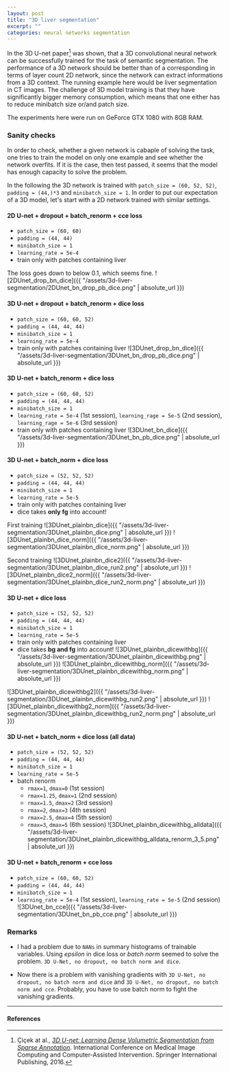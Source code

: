 ```yaml
---
layout: post
title: "3D liver segmentation"
excerpt: ""
categories: neural networks segmentation
---
```


In the 3D U-net paper[^1] was shown, that a 3D convolutional neural network can be successfully trained for the task of semantic segmentation. The performance of a 3D network should be better than of a corresponding in terms of layer count 2D network, since the network can extract informations from a 3D context. The running example here would be liver segmentation in CT images. The challenge of 3D model training is that they have significantly bigger memory consumption, which means that one either has to reduce minibatch size or/and patch size.

The experiments here were run on GeForce GTX 1080 with 8GB RAM.

### Sanity checks
In order to check, whether a given network is cabaple of solving the task, one tries to train the model on only one example and see whether the network overfits. If it is the case, then test passed, it seems that the model has enough capacity to solve the problem.

In the following the 3D network is trained with `patch_size = (60, 52, 52)`, `padding = (44,)*3` and `minibatch_size = 1`. In order to put our expectation of a 3D model, let's start with a 2D network trained with similar settings.

#### 2D U-net + dropout + batch_renorm + cce loss
- `patch_size = (60, 60)`
- `padding = (44, 44)`
- `minibatch_size = 1`
- `learning_rate = 5e-4`
- train only with patches containing liver

The loss goes down to below 0.1, which seems fine.
![2DUnet_drop_bn_dice]({{ "/assets/3d-liver-segmentation/2DUnet_bn_drop_pb_dice.png" | absolute_url }})

#### 3D U-net + dropout + batch_renorm + dice loss
- `patch_size = (60, 60, 52)`
- `padding = (44, 44, 44)`
- `minibatch_size = 1`
- `learning_rate = 5e-4`
- train only with patches containing liver
![3DUnet_drop_bn_dice]({{ "/assets/3d-liver-segmentation/3DUnet_bn_drop_pb_dice.png" | absolute_url }})

#### 3D U-net + batch_renorm + dice loss
- `patch_size = (60, 60, 52)`
- `padding = (44, 44, 44)`
- `minibatch_size = 1`
- `learning_rate = 5e-4` (1st session), `learning_rage = 5e-5` (2nd session), `learning_rage = 5e-6` (3rd session)
- train only with patches containing liver
![3DUnet_bn_dice]({{ "/assets/3d-liver-segmentation/3DUnet_bn_pb_dice.png" | absolute_url }})

#### 3D U-net + batch_norm + dice loss
- `patch_size = (52, 52, 52)`
- `padding = (44, 44, 44)`
- `minibatch_size = 1`
- `learning_rate = 5e-5`
- train only with patches containing liver
- dice takes **only fg** into account!

First training
![3DUnet_plainbn_dice]({{ "/assets/3d-liver-segmentation/3DUnet_plainbn_dice.png" | absolute_url }})
![3DUnet_plainbn_dice_norm]({{ "/assets/3d-liver-segmentation/3DUnet_plainbn_dice_norm.png" | absolute_url }})

Second training
![3DUnet_plainbn_dice2]({{ "/assets/3d-liver-segmentation/3DUnet_plainbn_dice_run2.png" | absolute_url }})
![3DUnet_plainbn_dice2_norm]({{ "/assets/3d-liver-segmentation/3DUnet_plainbn_dice_run2_norm.png" | absolute_url }})

#### 3D U-net + dice loss
- `patch_size = (52, 52, 52)`
- `padding = (44, 44, 44)`
- `minibatch_size = 1`
- `learning_rate = 5e-5`
- train only with patches containing liver
- dice takes **bg and fg** into account!
![3DUnet_plainbn_dicewithbg]({{ "/assets/3d-liver-segmentation/3DUnet_plainbn_dicewithbg.png" | absolute_url }})
![3DUnet_plainbn_dicewithbg_norm]({{ "/assets/3d-liver-segmentation/3DUnet_plainbn_dicewithbg_norm.png" | absolute_url }})

![3DUnet_plainbn_dicewithbg2]({{ "/assets/3d-liver-segmentation/3DUnet_plainbn_dicewithbg_run2.png" | absolute_url }})
![3DUnet_plainbn_dicewithbg2_norm]({{ "/assets/3d-liver-segmentation/3DUnet_plainbn_dicewithbg_run2_norm.png" | absolute_url }})

#### 3D U-net + batch_norm + dice loss (all data)
- `patch_size = (52, 52, 52)`
- `padding = (44, 44, 44)`
- `minibatch_size = 1`
- `learning_rate = 5e-5`
- batch renorm
  - `rmax=1`, `dmax=0` (1st session)
  - `rmax=1.25`, `dmax=1` (2nd session)
  - `rmax=1.5`, `dmax=2` (3rd session)
  - `rmax=2`, `dmax=3` (4th session)
  - `rmax=2.5`, `dmax=4` (5th session)
  - `rmax=3`, `dmax=5` (6th session)
![3DUnet_plainbn_dicewithbg_alldata]({{ "/assets/3d-liver-segmentation/3DUnet_plainbn_dicewithbg_alldata_renorm_3_5.png" | absolute_url }})

#### 3D U-net + batch_renorm + cce loss
- `patch_size = (60, 60, 52)`
- `padding = (44, 44, 44)`
- `minibatch_size = 1`
- `learning_rate = 5e-4` (1st session), `learning_rate = 5e-5` (2nd session)
![3DUnet_bn_cce]({{ "/assets/3d-liver-segmentation/3DUnet_bn_pb_cce.png" | absolute_url }})

### Remarks
- I had a problem due to `NANs` in summary histograms of trainable variables. Using *epsilon* in dice loss or *batch norm* seemed to solve the problem. `3D U-Net, no dropout, no batch norm and dice`. 

- Now there is a problem with vanishing gradients with `3D U-Net, no dropout, no batch norm and dice` and `3D U-Net, no dropout, no batch norm and cce`. Probably, you have to use batch norm to fight the vanishing gradients.

---
#### References
[^1]: Çiçek at al., [*3D U-net: Learning Dense Volumetric Segmentation from Sparse Annotation*](http://jmlr.org/papers/volume15/srivastava14a/srivastava14a.pdf). International Conference on Medical Image Computing and Computer-Assisted Intervention. Springer International Publishing, 2016.
